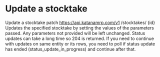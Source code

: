 # Update a stocktake

Update a stocktake patch https://api.katanamrp.com/v1 /stocktakes/ {id} Updates the
specified stocktake by setting the values of the parameters passed. Any parameters not
provided will be left unchanged. Status updates can take a long time so 204 is returned.
If you need to continue with updates on same entity or its rows, you need to poll if
status update has ended (status_update_in_progress) and continue after that.

